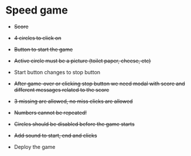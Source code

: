 # Speed game
- ~~Score~~

- ~~4 circles to click on~~

- ~~Button to start the game~~

- ~~Active circle must be a picture (toilet paper, cheese, etc)~~

- Start button changes to stop button

- ~~After game-over or clicking stop button we need modal with score and different messages related to the score~~

- ~~3 missing are allowed, no miss clicks are allowed~~

- ~~Numbers cannot be repeated!~~

- ~~Circles should be disabled before the game starts~~

- ~~Add sound to start, end and clicks~~

- Deploy the game